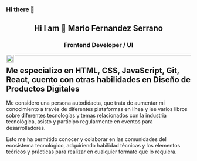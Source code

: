 ### Hi there 👋

<h2 align="center"> Hi I am 👋 Mario Fernandez Serrano</h2>
<h3 align="center">Frontend Developer / UI</h3>

<p align="center">
  <a href="https://twitter.com/mariuscaribe">
  <img align="left" alt="Mario Fernandez | Twitter" width="21px" src="https://raw.githubusercontent.com/anuraghazra/anuraghazra/master/assets/twitter.svg" />
</a>
</p>

---
Me especializo en HTML, CSS, JavaScript, Git, React, cuento con otras habilidades en Diseño de Productos Digitales 
-
Me considero una persona autodidacta, que trata de aumentar mi conocimiento a través de diferentes plataformas en línea y lee varios libros sobre diferentes tecnologías y temas relacionados con la industria tecnológica, asisto y participo regularmente en eventos para desarrolladores.

Esto me ha permitido conocer y colaborar en las comunidades del ecosistema tecnológico,
adquiriendo habilidad técnicas y los elementos teóricos y prácticas para realizar en cualquier formato que lo requiera.

<!--
**mariuscaribe/mariuscaribe** is a ✨ _special_ ✨ repository because its `README.md` (this file) appears on your GitHub profile.

Here are some ideas to get you started:

- 🔭 I’m currently working on ...
- 🌱 I’m currently learning ...
- 👯 I’m looking to collaborate on ...
- 🤔 I’m looking for help with ...
- 💬 Ask me about ...
- 📫 How to reach me: ...
- 😄 Pronouns: ...
- ⚡ Fun fact: ...
-->

